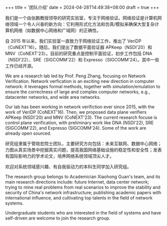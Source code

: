 +++
title = '团队介绍'
date = 2024-04-28T14:49:38+08:00
draft = true
+++

我们是一个由张鹏教授领导的研究实验室，专注于网络验证。网络验证是计算机网络领域一个令人兴奋的新方向：它利用形式化方法和仿真/模拟来确保大型复杂计算机网络（如数据中心网络和广域网）的正确性。

自 2015 年以来，我们实验室一直致力于网络验证工作，推出了 VeriDP（CoNEXT'16）。随后，我们提出了数据平面验证器 APKeep（NSDI'20）和 MNV（CoNEXT'23）。目前的研究重点是控制平面验证，初步工作包括 DNA（NSDI'22）、SRE（SIGCOMM'22）和 Expresso（SIGCOMM'24）。其中一些工作已经开源。

We are a research lab led by Prof. Peng Zhang, focusing on Network Verification. Network verfication is an exciting new direction in computer network: it leverages formal methods, together with simulation/emulation to ensure the correctness of large and complex computer networks, e.g., datacenter networks, and wide area networks.

Our lab has been working in network verifiction ever since 2015, with the work of VeriDP (CoNEXT'16). Then, we proposed data plane verifiers APKeep (NSDI'20) and MNV (CoNEXT'23). The current research focuse is control plane verification, with preliminary work like DNA (NSDI'22), SRE (SIGCOMM'22), and Expresso (SIGCOMM'24). Some of the work are already open sourced.

研究组隶属于管晓宏院士团队，主要研究方向包括：未来互联网、数据中心网络；力图从真实场景中挖掘真实问题，提高我国网络基础设施的稳定性和安全性；发表有国际影响力的学术论文，培养网络系统领域顶尖人才。

欢迎对系统领域感兴趣、有自我驱动力的本科生同学加入研究组。

The research group belongs to Academician Xiaohong Guan's team, and its main research directions include: future Internet, data center network; trying to mine real problems from real scenarios to improve the stability and security of China's network infrastructure; publishing academic papers with international influence, and cultivating top talents in the field of network systems.

Undergraduate students who are interested in the field of systems and have self-driven are welcome to join the research group.
